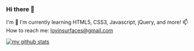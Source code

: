 ### Hi there 👋

I'm 
🌱 I’m currently learning HTML5, CSS3, Javascript, jQuery, and more!
📫 How to reach me: lovinsurfaces@gmail.com

[![my github stats](https://github-readme-stats.vercel.app/api?username=absolutelyfullycapable)](https://github.com/anuraghazra/github-readme-stats)  

<!--
**absolutelyfullycapable/absolutelyfullycapable** is a ✨ _special_ ✨ repository because its `README.md` (this file) appears on your GitHub profile.

Here are some ideas to get you started:

- 🔭 I’m currently working on ...
- 🌱 I’m currently learning ...
- 👯 I’m looking to collaborate on ...
- 🤔 I’m looking for help with ...
- 💬 Ask me about ...
- 📫 How to reach me: ...
- 😄 Pronouns: ...
- ⚡ Fun fact: ...
-->
